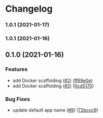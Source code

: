 # Changelog
### 1.0.1 (2021-01-17)

### 1.0.1 (2021-01-16)

## 0.1.0 (2021-01-16)


### Features

* add Docker scaffolding ([#2](https://github.com/DefrostedTuna/php-workflow-demo/issues/2)) ([ff69e0e](https://github.com/DefrostedTuna/php-workflow-demo/commit/ff69e0e83ccef8cc341192e28b9389318fb4fc08))
* add Docker scaffolding ([#2](https://github.com/DefrostedTuna/php-workflow-demo/issues/2)) ([0cd5170](https://github.com/DefrostedTuna/php-workflow-demo/commit/0cd517071fb5657671eab83b0795a67a3263b480))


### Bug Fixes

* update default app name ([#9](https://github.com/DefrostedTuna/php-workflow-demo/issues/9)) ([72bccc9](https://github.com/DefrostedTuna/php-workflow-demo/commit/72bccc927a597cebaf17ff4bb62b979067ed4f35))
